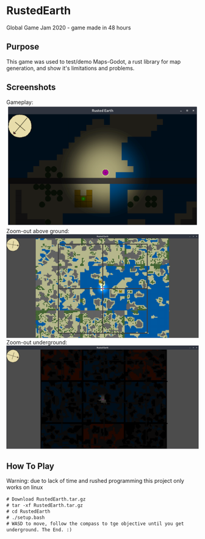 # RustedEarth
Global Game Jam 2020 - game made in 48 hours

## Purpose
This game was used to test/demo Maps-Godot, a rust library for map generation, and show it's limitations and problems.

## Screenshots
Gameplay:
![Gameplay view](Assets/Screenshots/screen3.png)
Zoom-out above ground:
![Above ground](Assets/Screenshots/screen1.png)
Zoom-out underground:
![Underground](Assets/Screenshots/screen2.png)

## How To Play 
Warning: due to lack of time and rushed programming this project only works on linux
```
# Download RustedEarth.tar.gz
# tar -xf RustedEarth.tar.gz
# cd RustedEarth
# ./setup.bash
# WASD to move, follow the compass to tge objective until you get underground. The End. :)
```

